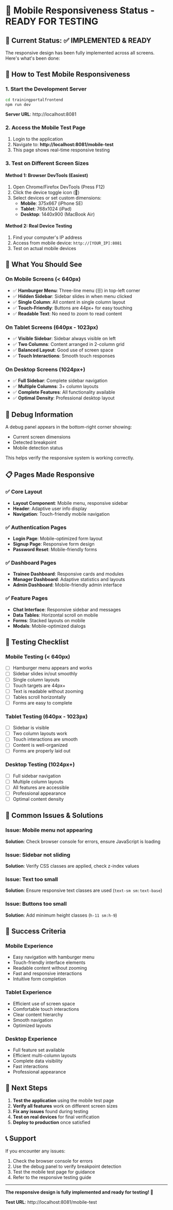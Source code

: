 # 📱 Mobile Responsiveness Status - READY FOR TESTING

## 🎯 Current Status: ✅ IMPLEMENTED & READY

The responsive design has been fully implemented across all screens. Here's what's been done:

## 🚀 How to Test Mobile Responsiveness

### 1. Start the Development Server
```bash
cd trainingportalfrontend
npm run dev
```
**Server URL**: http://localhost:8081

### 2. Access the Mobile Test Page
1. Login to the application
2. Navigate to: **http://localhost:8081/mobile-test**
3. This page shows real-time responsive testing

### 3. Test on Different Screen Sizes

#### Method 1: Browser DevTools (Easiest)
1. Open Chrome/Firefox DevTools (Press F12)
2. Click the device toggle icon (📱)
3. Select devices or set custom dimensions:
   - **Mobile**: 375x667 (iPhone SE)
   - **Tablet**: 768x1024 (iPad)  
   - **Desktop**: 1440x900 (MacBook Air)

#### Method 2: Real Device Testing
1. Find your computer's IP address
2. Access from mobile device: `http://[YOUR_IP]:8081`
3. Test on actual mobile devices

## 📱 What You Should See

### On Mobile Screens (< 640px)
- ✅ **Hamburger Menu**: Three-line menu (☰) in top-left corner
- ✅ **Hidden Sidebar**: Sidebar slides in when menu clicked
- ✅ **Single Column**: All content in single column layout
- ✅ **Touch-Friendly**: Buttons are 44px+ for easy touching
- ✅ **Readable Text**: No need to zoom to read content

### On Tablet Screens (640px - 1023px)
- ✅ **Visible Sidebar**: Sidebar always visible on left
- ✅ **Two Columns**: Content arranged in 2-column grid
- ✅ **Balanced Layout**: Good use of screen space
- ✅ **Touch Interactions**: Smooth touch responses

### On Desktop Screens (1024px+)
- ✅ **Full Sidebar**: Complete sidebar navigation
- ✅ **Multiple Columns**: 3+ column layouts
- ✅ **Complete Features**: All functionality available
- ✅ **Optimal Density**: Professional desktop layout

## 🔧 Debug Information

A debug panel appears in the bottom-right corner showing:
- Current screen dimensions
- Detected breakpoint
- Mobile detection status

This helps verify the responsive system is working correctly.

## 📋 Pages Made Responsive

### ✅ Core Layout
- **Layout Component**: Mobile menu, responsive sidebar
- **Header**: Adaptive user info display
- **Navigation**: Touch-friendly mobile navigation

### ✅ Authentication Pages
- **Login Page**: Mobile-optimized form layout
- **Signup Page**: Responsive form design
- **Password Reset**: Mobile-friendly forms

### ✅ Dashboard Pages
- **Trainee Dashboard**: Responsive cards and modules
- **Manager Dashboard**: Adaptive statistics and layouts
- **Admin Dashboard**: Mobile-friendly admin interface

### ✅ Feature Pages
- **Chat Interface**: Responsive sidebar and messages
- **Data Tables**: Horizontal scroll on mobile
- **Forms**: Stacked layouts on mobile
- **Modals**: Mobile-optimized dialogs

## 🧪 Testing Checklist

### Mobile Testing (< 640px)
- [ ] Hamburger menu appears and works
- [ ] Sidebar slides in/out smoothly
- [ ] Single column layouts
- [ ] Touch targets are 44px+
- [ ] Text is readable without zooming
- [ ] Tables scroll horizontally
- [ ] Forms are easy to complete

### Tablet Testing (640px - 1023px)
- [ ] Sidebar is visible
- [ ] Two column layouts work
- [ ] Touch interactions are smooth
- [ ] Content is well-organized
- [ ] Forms are properly laid out

### Desktop Testing (1024px+)
- [ ] Full sidebar navigation
- [ ] Multiple column layouts
- [ ] All features are accessible
- [ ] Professional appearance
- [ ] Optimal content density

## 🐛 Common Issues & Solutions

### Issue: Mobile menu not appearing
**Solution**: Check browser console for errors, ensure JavaScript is loading

### Issue: Sidebar not sliding
**Solution**: Verify CSS classes are applied, check z-index values

### Issue: Text too small
**Solution**: Ensure responsive text classes are used (`text-sm sm:text-base`)

### Issue: Buttons too small
**Solution**: Add minimum height classes (`h-11 sm:h-9`)

## 🎯 Success Criteria

### Mobile Experience
- Easy navigation with hamburger menu
- Touch-friendly interface elements
- Readable content without zooming
- Fast and responsive interactions
- Intuitive form completion

### Tablet Experience
- Efficient use of screen space
- Comfortable touch interactions
- Clear content hierarchy
- Smooth navigation
- Optimized layouts

### Desktop Experience
- Full feature set available
- Efficient multi-column layouts
- Complete data visibility
- Fast interactions
- Professional appearance

## 🚀 Next Steps

1. **Test the application** using the mobile test page
2. **Verify all features** work on different screen sizes
3. **Fix any issues** found during testing
4. **Test on real devices** for final verification
5. **Deploy to production** once satisfied

## 📞 Support

If you encounter any issues:
1. Check the browser console for errors
2. Use the debug panel to verify breakpoint detection
3. Test the mobile test page for guidance
4. Refer to the responsive testing guide

---

**The responsive design is fully implemented and ready for testing! 🎉**

**Test URL**: http://localhost:8081/mobile-test

